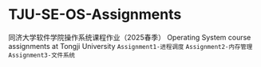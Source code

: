 # TJU-SE-OS-Assignments
同济大学软件学院操作系统课程作业（2025春季）   Operating System course assignments at Tongji University   `Assignment1-进程调度` `Assignment2-内存管理` `Assignment3-文件系统`  
